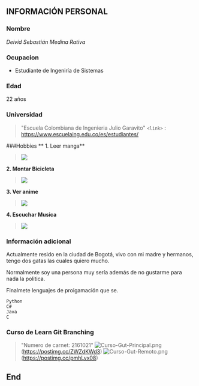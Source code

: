 ## INFORMACIÓN PERSONAL

  ### Nombre
   *Deivid Sebastián Medina Rativa*
   
  ### Ocupacion
   + Estudiante de Ingeniría de Sistemas
   
   
  ### Edad
  22 años
  
  ### Universidad
  > "Escuela Colombiana de Ingenieria Julio Garavito"
  >`<link>` : https://www.escuelaing.edu.co/es/estudiantes/

###Hobbies
** 1. Leer manga**
>![](https://tumanga.net/wp-content/uploads/5d3df9c5378b5-3388.jpg)

**2. Montar Bicicleta**
 >![](https://labicikleta.com/wp-content/uploads/2015/03/NewYorkAnimated.gif)

**3. Ver anime**
>![](https://freakelitex.com/wp-content/uploads/2016/01/Boku-dake-ga-Inai-Machi.jpg)
 
 **4. Escuchar Musica**
 >![](https://pa1.narvii.com/6064/359cb747817754e23036d1493bdf6b94eee39740_hq.gif)
 
 
### Información adicional

Actualmente resido en la ciudad de Bogotá, vivo con mi madre y hermanos, tengo dos gatas las cuales quiero mucho.

Normalmente soy una persona muy sería además de no gustarme para nada la politica.

Finalmete lenguajes de proigamación que se.
```LenguajesProgamacion
Python
C#
Java
C
```


### Curso de Learn Git Branching


> "Numero de carnet: 2161021"
![Curso-Gut-Principal.png](https://i.postimg.cc/4xHbPt48/Curso-Gut-Principal.png)(https://postimg.cc/ZWZdKWd3)
![Curso-Gut-Remoto.png](https://i.postimg.cc/2STb4ShH/Curso-Gut-Remoto.png)(https://postimg.cc/pmhLvx08)


## End
